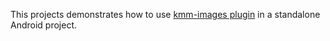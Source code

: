 This projects demonstrates how to use [kmm-images plugin](https://github.com/jcraane/kmm-images) in a standalone Android project. 